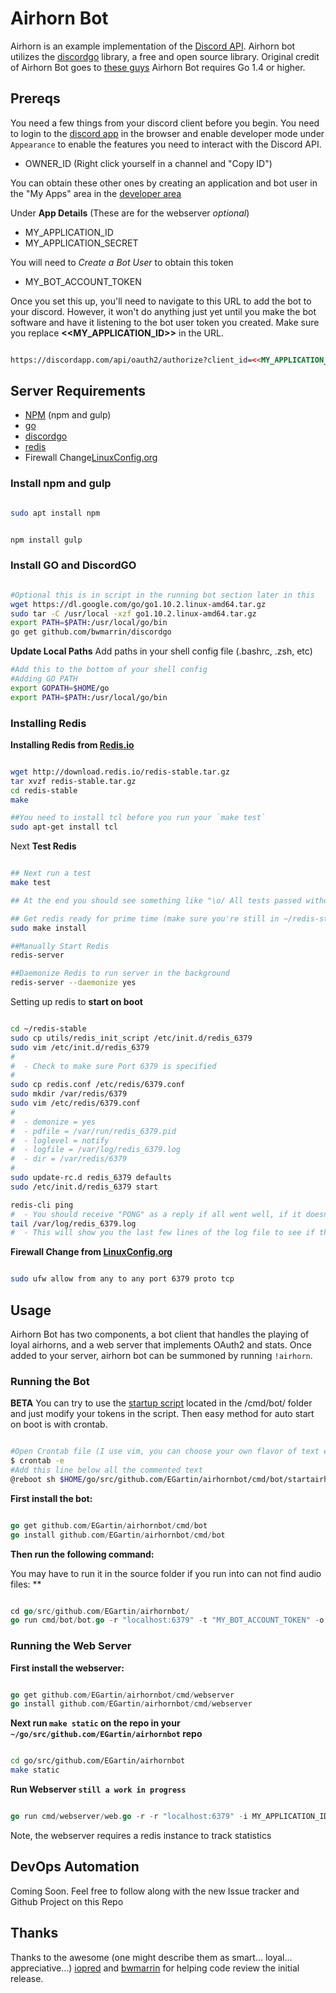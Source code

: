 # Airhorn Bot

Airhorn is an example implementation of the [Discord API](https://discordapp.com/developers/docs/intro). Airhorn bot utilizes the [discordgo](https://github.com/bwmarrin/discordgo) library, a free and open source library. Original credit of Airhorn Bot goes to [these guys](https://airhorn.solutions/) Airhorn Bot requires Go 1.4 or higher.

## Prereqs

You need a few things from your discord client before you begin. You need to login to the [discord app](https://discordapp.com/channels/@me) in the browser and enable developer mode under `Appearance` to enable the features you need to interact with the Discord API.

- OWNER_ID (Right click yourself in a channel and "Copy ID")

You can obtain these other ones by creating an application and bot user in the "My Apps" area in the [developer area](https://discordapp.com/developers/applications/me/)

Under **App Details** (These are for the webserver *optional*)

- MY_APPLICATION_ID
- MY_APPLICATION_SECRET

You will need to *Create a Bot User* to obtain this token

- MY_BOT_ACCOUNT_TOKEN

Once you set this up, you'll need to navigate to this URL to add the bot to your discord.  However, it won't do anything just yet until you make the bot software and have it listening to the bot user token you created. Make sure you replace **<<MY_APPLICATION_ID>>** in the URL.

```html

https://discordapp.com/api/oauth2/authorize?client_id=<<MY_APPLICATION_ID>>&scope=bot&permissions=1

```

## Server Requirements

- [NPM](https://www.npmjs.com/) (npm and gulp)
- [go](https://golang.org/doc/install)
- [discordgo](https://github.com/bwmarrin/discordgo)
- [redis](https://redis.io/topics/quickstart)
- Firewall Change[LinuxConfig.org](https://linuxconfig.org/how-to-open-allow-incoming-firewall-port-on-ubuntu-18-04-bionic-beaver-linux)

### Install npm and gulp

```zsh

sudo apt install npm

```

```zsh

npm install gulp

```

### Install GO and DiscordGO

```zsh

#Optional this is in script in the running bot section later in this
wget https://dl.google.com/go/go1.10.2.linux-amd64.tar.gz
sudo tar -C /usr/local -xzf go1.10.2.linux-amd64.tar.gz
export PATH=$PATH:/usr/local/go/bin
go get github.com/bwmarrin/discordgo

```

**Update Local Paths** Add paths in your shell config file (.bashrc, .zsh, etc)

```zsh
#Add this to the bottom of your shell config
#Adding GO PATH
export GOPATH=$HOME/go
export PATH=$PATH:/usr/local/go/bin

```

### Installing Redis

**Installing Redis from [Redis.io](https://redis.io/topics/quickstart)**

```zsh

wget http://download.redis.io/redis-stable.tar.gz
tar xvzf redis-stable.tar.gz
cd redis-stable
make

##You need to install tcl before you run your `make test`
sudo apt-get install tcl

```

Next **Test Redis**

```zsh

## Next run a test
make test

## At the end you should see something like "\o/ All tests passed without errors!"

## Get redis ready for prime time (make sure you're still in ~/redis-stable directory)
sudo make install

##Manually Start Redis
redis-server

##Daemonize Redis to run server in the background
redis-server --daemonize yes

```

Setting up redis to **start on boot**

```zsh

cd ~/redis-stable
sudo cp utils/redis_init_script /etc/init.d/redis_6379
sudo vim /etc/init.d/redis_6379
#
#  - Check to make sure Port 6379 is specified
#
sudo cp redis.conf /etc/redis/6379.conf
sudo mkdir /var/redis/6379
sudo vim /etc/redis/6379.conf
#
#  - demonize = yes
#  - pdfile = /var/run/redis_6379.pid
#  - loglevel = notify
#  - logfile = /var/log/redis_6379.log
#  - dir = /var/redis/6379
#
sudo update-rc.d redis_6379 defaults
sudo /etc/init.d/redis_6379 start

redis-cli ping
#  - You should receive "PONG" as a reply if all went well, if it doesn't reply, refer to next line
tail /var/log/redis_6379.log
#  - This will show you the last few lines of the log file to see if there are any issues, you could also use 'cat' or go into a vim editor to look at the entire file.

```

**Firewall Change from [LinuxConfig.org](https://linuxconfig.org/how-to-open-allow-incoming-firewall-port-on-ubuntu-18-04-bionic-beaver-linux)**

```zsh

sudo ufw allow from any to any port 6379 proto tcp

```

## Usage

Airhorn Bot has two components, a bot client that handles the playing of loyal airhorns, and a web server that implements OAuth2 and stats. Once added to your server, airhorn bot can be summoned by running `!airhorn`.

### Running the Bot

**BETA** You can try to use the [startup script](/cmd/bot/startairhorn.sh) located in the /cmd/bot/ folder and just modify your tokens in the script. Then easy method for auto start on boot is with crontab.

```zsh

#Open Crontab file (I use vim, you can choose your own flavor of text editor)
$ crontab -e
#Add this line below all the commented text
@reboot sh $HOME/go/src/github.com/EGartin/airhornbot/cmd/bot/startairhorn.sh

```

**First install the bot:**

```go

go get github.com/EGartin/airhornbot/cmd/bot
go install github.com/EGartin/airhornbot/cmd/bot

```

 **Then run the following command:**

   You may have to run it in the source folder if you run into can not find audio files: **

```go

cd go/src/github.com/EGartin/airhornbot/
go run cmd/bot/bot.go -r "localhost:6379" -t "MY_BOT_ACCOUNT_TOKEN" -o OWNER_ID

```

### Running the Web Server

**First install the webserver:**

```go

go get github.com/EGartin/airhornbot/cmd/webserver
go install github.com/EGartin/airhornbot/cmd/webserver

```

**Next run `make static` on the repo in your `~/go/src/github.com/EGartin/airhornbot` repo**

```zsh

cd go/src/github.com/EGartin/airhornbot
make static

```

**Run Webserver `still a work in progress`**

```go

go run cmd/webserver/web.go -r -r "localhost:6379" -i MY_APPLICATION_ID -s "MY_APPLICATION_SECRET"

```

Note, the webserver requires a redis instance to track statistics

## DevOps Automation

Coming Soon. Feel free to follow along with the new Issue tracker and Github Project on this Repo

## Thanks

Thanks to the awesome (one might describe them as smart... loyal... appreciative...) [iopred](https://github.com/iopred) and [bwmarrin](https://github.com/bwmarrin/discordgo) for helping code review the initial release.

